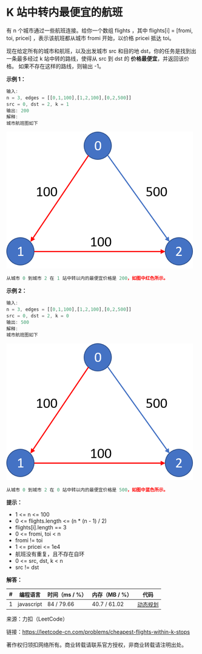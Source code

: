 # K 站中转内最便宜的航班

有 n 个城市通过一些航班连接。给你一个数组 flights ，其中 flights[i] = [fromi, toi, pricei] ，表示该航班都从城市 fromi 开始，以价格 pricei 抵达 toi。

现在给定所有的城市和航班，以及出发城市 src 和目的地 dst，你的任务是找到出一条最多经过 k 站中转的路线，使得从 src 到 dst 的 **价格最便宜**，并返回该价格。 如果不存在这样的路线，则输出 -1。

**示例 1：**

``` javascript
输入:
n = 3, edges = [[0,1,100],[1,2,100],[0,2,500]]
src = 0, dst = 2, k = 1
输出: 200
解释:
城市航班图如下
```

![示例1](./eg1.png)

``` javascript
从城市 0 到城市 2 在 1 站中转以内的最便宜价格是 200，如图中红色所示。
```

**示例 2：**

``` javascript
输入:
n = 3, edges = [[0,1,100],[1,2,100],[0,2,500]]
src = 0, dst = 2, k = 0
输出: 500
解释:
城市航班图如下
```

![示例2](./eg2.png)

``` javascript
从城市 0 到城市 2 在 0 站中转以内的最便宜价格是 500，如图中蓝色所示。
```

**提示：**

- 1 <= n <= 100
- 0 <= flights.length <= (n * (n - 1) / 2)
- flights[i].length == 3
- 0 <= fromi, toi < n
- fromi != toi
- 1 <= pricei <= 1e4
- 航班没有重复，且不存在自环
- 0 <= src, dst, k < n
- src != dst

**解答：**

**#**|**编程语言**|**时间（ms / %）**|**内存（MB / %）**|**代码**
--|--|--|--|--
1|javascript|84 / 79.66|40.7  / 61.02|[动态规划](./javascript/ac_v1.js)

来源：力扣（LeetCode）

链接：https://leetcode-cn.com/problems/cheapest-flights-within-k-stops

著作权归领扣网络所有。商业转载请联系官方授权，非商业转载请注明出处。
